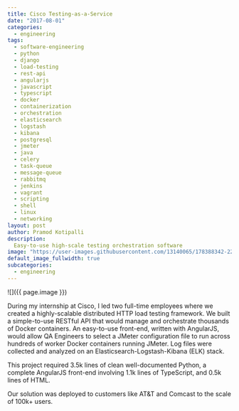 ```yaml
---
title: Cisco Testing-as-a-Service
date: "2017-08-01"
categories:
  - engineering
tags:
  - software-engineering
  - python
  - django
  - load-testing
  - rest-api
  - angularjs
  - javascript
  - typescript
  - docker
  - containerization
  - orchestration
  - elasticsearch
  - logstash
  - kibana
  - postgresql
  - jmeter
  - java
  - celery
  - task-queue
  - message-queue
  - rabbitmq
  - jenkins
  - vagrant
  - scripting
  - shell
  - linux
  - networking
layout: post
author: Pramod Kotipalli
description:
  Easy-to-use high-scale testing orchestration software
image: "https://user-images.githubusercontent.com/13140065/178388342-22edb567-e4f0-43d0-9c28-96f7e2c70e9a.png"
default_image_fullwidth: true
subcategories:
  - engineering
---
```


![]({{ page.image }})

During my internship at Cisco, I led two full-time employees
where we created a highly-scalable distributed HTTP load
testing framework. We built a simple-to-use RESTful API that
would manage and orchestrate thousands of Docker containers.
An easy-to-use front-end, written with AngularJS, would
allow QA Engineers to select a JMeter configuration file to
run across hundreds of worker Docker containers running
JMeter. Log files were collected and analyzed on an
Elasticsearch-Logstash-Kibana (ELK) stack.

This project required 3.5k lines of clean well-documented
Python, a complete AngularJS front-end involving 1.1k lines
of TypeScript, and 0.5k lines of HTML.

Our solution was deployed to customers like AT&T and Comcast
to the scale of 100k+ users.
